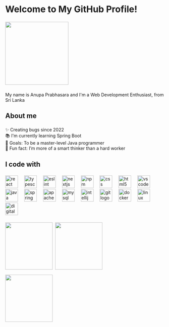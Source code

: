 <h1 align="left">Welcome to My GitHub Profile!</h1>

###

<div align="left">
  <img height="200" src="https://blogger.googleusercontent.com/img/b/R29vZ2xl/AVvXsEgryiAQHuRn40qF_Bx-O3yomdfq3OaLxWr4iRHl7SEWxM8jSaG62nhGVSendP8cLGsbDEpr11yAwEkuYbMkqrkKLcfWeJQUYvR_BDn8klQlznKSi9giMYV4gJN93qDCDdstEWbdhjfOzCY1ELJ8Tqnn6U-U5Y-5ftwB9odlv6HULop3LL0KfzBfJKxnw06j/s1600/www.anupa.lk.gif"  />
</div>

###

<p align="left">My name is Anupa Prabhasara and I'm a Web Development Enthusiast, from Sri Lanka</p>

###

<h2 align="left">About me</h2>

###

<p align="left">✨ Creating bugs since 2022<br>📚 I'm currently learning Spring Boot<br>🎯 Goals: To be a master-level Java programmer<br>🎲 Fun fact: I’m more of a smart thinker than a hard worker</p>

###

<h2 align="left">I code with</h2>

###

<div align="left">
  <img src="https://cdn.jsdelivr.net/gh/devicons/devicon/icons/react/react-original.svg" height="40" alt="react logo"  />
  <img width="12" />
  <img src="https://cdn.jsdelivr.net/gh/devicons/devicon/icons/typescript/typescript-original.svg" height="40" alt="typescript logo"  />
  <img width="12" />
  <img src="https://cdn.jsdelivr.net/gh/devicons/devicon/icons/eslint/eslint-original.svg" height="40" alt="eslint logo"  />
  <img width="12" />
  <img src="https://cdn.jsdelivr.net/gh/devicons/devicon/icons/nextjs/nextjs-original.svg" height="40" alt="nextjs logo"  />
  <img width="12" />
  <img src="https://cdn.jsdelivr.net/gh/devicons/devicon/icons/npm/npm-original-wordmark.svg" height="40" alt="npm logo"  />
  <img width="12" />
  <img src="https://cdn.jsdelivr.net/gh/devicons/devicon/icons/css3/css3-original.svg" height="40" alt="css logo"  />
  <img width="12" />
  <img src="https://cdn.jsdelivr.net/gh/devicons/devicon/icons/html5/html5-original.svg" height="40" alt="html5 logo"  />
  <img width="12" />
  <img src="https://cdn.jsdelivr.net/gh/devicons/devicon/icons/vscode/vscode-original.svg" height="40" alt="vscode logo"  />
  <img width="12" />
  <img src="https://cdn.jsdelivr.net/gh/devicons/devicon/icons/java/java-original.svg" height="40" alt="java logo"  />
  <img width="12" />
  <img src="https://cdn.jsdelivr.net/gh/devicons/devicon/icons/spring/spring-original.svg" height="40" alt="spring logo"  />
  <img width="12" />
  <img src="https://cdn.jsdelivr.net/gh/devicons/devicon/icons/apache/apache-original.svg" height="40" alt="apache logo"  />
  <img width="12" />
  <img src="https://cdn.jsdelivr.net/gh/devicons/devicon/icons/mysql/mysql-original.svg" height="40" alt="mysql logo"  />
  <img width="12" />
  <img src="https://cdn.jsdelivr.net/gh/devicons/devicon/icons/intellij/intellij-original.svg" height="40" alt="intellij logo"  />
  <img width="12" />
  <img src="https://cdn.jsdelivr.net/gh/devicons/devicon/icons/git/git-original.svg" height="40" alt="git logo"  />
  <img width="12" />
  <img src="https://cdn.jsdelivr.net/gh/devicons/devicon/icons/docker/docker-plain-wordmark.svg" height="40" alt="docker logo"  />
  <img width="12" />
  <img src="https://cdn.jsdelivr.net/gh/devicons/devicon/icons/linux/linux-original.svg" height="40" alt="linux logo"  />
  <img width="12" />
  <img src="https://cdn.jsdelivr.net/gh/devicons/devicon/icons/digitalocean/digitalocean-original.svg" height="40" alt="digitalocean logo"  />
</div>

###

<div style="display: flex; flex-direction: column; gap: 8px;">

  <div style="display: flex; gap: 8px;">
    <img src="https://github-readme-stats.vercel.app/api?username=anupaprabhasara&hide_title=false&hide_rank=false&show_icons=true&include_all_commits=true&count_private=true&disable_animations=false&theme=dark&locale=en&hide_border=false&order=1" height="150" />
    <img src="https://streak-stats.demolab.com?user=anupaprabhasara&locale=en&mode=daily&theme=dark&hide_border=false&border_radius=5&order=3" height="150" />
  </div>

  <div style="display: flex; gap: 8px; margin-top: 8px;">
    <img src="https://github-profile-trophy.vercel.app?username=anupaprabhasara&theme=darkhub&column=-1&row=1&margin-w=8&margin-h=8&no-bg=false&no-frame=false&order=4" height="150" />
  </div>

</div>

###
